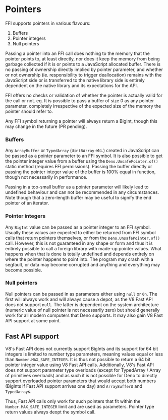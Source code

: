 # Pointers

FFI supports pointers in various flavours:

1. Buffers
2. Pointer integers
3. Null pointers

Passing a pointer into an FFI call does nothing to the memory that the pointer
points to, at least directly, nor does it keep the memory from being garbage
collected if it is or points to a JavaScript allocated buffer. There is no
passing of ownership directly implied by pointer parameter, and whether or not
ownership (ie. responsibility to trigger deallocation) remains with the
JavaScript side or is transferred to the native library side is entirely
dependent on the native library and its expectations for the API.

FFI offers no checks or validation of whether the pointer is actually valid for
the call or not. eg. It is possible to pass a buffer of size 0 as any pointer
parameter, completely irrespective of the expected size of the memory the
pointer should refer to.

Any FFI symbol returning a pointer will always return a BigInt, though this may
change in the future (PR pending).

### Buffers

Any `ArrayBuffer` or `TypedArray` (`Uint8Array` etc.) created in JavaScript can
be passed as a pointer parameter to an FFI symbol. It is also possible to get
the pointer integer value from a buffer using the `Deno.UnsafePointer.of()`
static method (requires FFI permissions). Passing the buffer directly or passing
the pointer integer value of the buffer is 100% equal in function, though not
necessarily in performance.

Passing in a too-small buffer as a pointer parameter will likely lead to
undefined behaviour and can not be recommended in any circumstances. Note though
that a zero-length buffer may be useful to signify the end pointer of an
iterator.

### Pointer integers

Any `BigInt` value can be passed as a pointer integer to an FFI symbol. Usually
these values are expected to either be returned from FFI symbol calls that
return pointers themselves, or from the `Deno.UnsafePointer.of()` call. However,
this is not guaranteed in any shape or form and thus it is entirely possible to
call a foreign library with made-up pointer values. What happens when that is
done is totally undefined and depends entirely on where the pointer happens to
point into. The program may crash with a segfault, or data may become corrupted
and anything and everything may become possible.

### Null pointers

Null pointers can be passed in as parameters either using `null` or `0n`. The
first will always work and will always cause a depot, as the V8 Fast API does
not support `null`. The latter is dependent on the system architecture (numeric
value of null pointer is not necessarily zero) but should generally work for all
modern computers that Deno supports. It may also gain V8 Fast API support at
some point.

## Fast API support

V8's Fast API does not currently support BigInts and its support for 64 bit
integers is limited to number type parameters, meaning values equal or less than
`Number.MAX_SAFE_INTEGER`. It is thus not possible to return a 64 bit pointer
integer value using V8 Fast API calls. Additionally, V8's Fast API does not
support parameter type overloads (except for TypedArray / Array of primitives
overloads) and as such it is not possible for Deno to directly support
overloaded pointer parameters that would accept both numbers (BigInts if Fast
API support arrives one day) and `ArrayBuffer`s and `TypedArray`s.

Thus, Fast API calls only work for such pointers that fit within the
`Number.MAX_SAFE_INTEGER` limit and are used as parameters. Pointer type return
values always deopt the symbol call.
